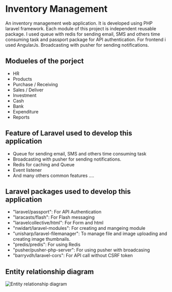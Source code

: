 # Inventory Management

An inventory management web application. It is developed using PHP laravel framework. Each module of this project is independent reusable package. I used queue with redis for sending email, SMS and others time consuming task and passport package for API authentication. For frontend i used AngularJs. Broadcasting with pusher for sending notifications.

## Modueles of the porject

* HR
* Products
* Purchase / Receiving
* Sales / Deliver
* Investment
* Cash
* Bank
* Expenditure
* Reports


## Feature of Laravel used to develop this application

* Queue for sending email, SMS and others time consuming task
* Broadcasting with pusher for sending notifications.
* Redis for caching and Queue
* Event listener
* And many others common features ....

## Laravel packages used to develop this application

* "laravel/passport": For API Authentication
* "laracasts/flash": For Flash messaging
* "laravelcollective/html": For Form and html
* "nwidart/laravel-modules": For creating and mangeing module
* "unisharp/laravel-filemanager": To manage file and image uploading and creating image thumbnails.
* "predis/predis": For using Redis
* "pusher/pusher-php-server": For using pusher with broadcasing
* "barryvdh/laravel-cors": For API call without CSRF token

## Entity relationship diagram

![Entity relationship diagram](https://github.com/almamuncsit/projects/blob/master/inventory/dashboard.png "Entity relationship diagram")